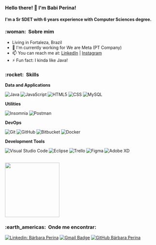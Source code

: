 <!--
**babiperina/babiperina** is a ✨ _special_ ✨ repository because its `README.md` (this file) appears on your GitHub profile.

Here are some ideas to get you started:

- 🔭 I’m currently working on ...
- 🌱 I’m currently learning ...
- 👯 I’m looking to collaborate on ...
- 🤔 I’m looking for help with ...
- 💬 Ask me about ...
- 📫 How to reach me: ...
- 😄 Pronouns: ...
- ⚡ Fun fact: ...
-->

### Hello there! 👋 I'm Babi Perina!
#### I'm a Sr SDET with 6 years experience with Computer Sciences degree.

<h3> :woman: &nbsp;Sobre mim </h3>

- Living in Fortaleza, Brazil
- 🔭 I'm currently working for We are Meta (PT Company)
- 📫 You can reach me at: [LinkedIn](https://www.linkedin.com/in/babiperina/) | [Instagram](https://www.instagram.com/babiperina.dev/)
- ⚡ Fun fact: I kinda like Java!

<h3> :rocket: &nbsp;Skills </h3>

**Data and Applications**

  ![Java](https://img.shields.io/badge/-Java-333333?style=flat&logo=Java&logoColor=007396)
  ![JavaScript](https://img.shields.io/badge/-JavaScript-333333?style=flat&logo=javascript)
  ![HTML5](https://img.shields.io/badge/-HTML5-333333?style=flat&logo=HTML5)
  ![CSS](https://img.shields.io/badge/-CSS-333333?style=flat&logo=CSS3&logoColor=1572B6)
  ![MySQL](https://img.shields.io/badge/-MySQL-333333?style=flat&logo=mysql)

**Utilities**

  ![Insomnia](https://img.shields.io/badge/-Insomnia-333333?style=flat&logo=insomnia)
  ![Postman](https://img.shields.io/badge/-Postman-333333?style=flat&logo=postman)

**DevOps**

  ![Git](https://img.shields.io/badge/-Git-333333?style=flat&logo=git)
  ![GitHub](https://img.shields.io/badge/-GitHub-333333?style=flat&logo=github)
  ![Bitbucket](https://img.shields.io/badge/-Bitbucket-333333?style=flat&logo=bitbucket)
  ![Docker](https://img.shields.io/badge/-Docker-333333?style=flat&logo=docker)

**Development Tools**

  ![Visual Studio Code](https://img.shields.io/badge/-Visual%20Studio%20Code-333333?style=flat&logo=visual-studio-code&logoColor=007ACC)
  ![Eclipse](https://img.shields.io/badge/-Eclipse-333333?style=flat&logo=eclipse-ide&logoColor=2C2255)
  ![Trello](https://img.shields.io/badge/-Trello-333333?style=flat&logo=trello&logoColor=007ACC)
  ![Figma](https://img.shields.io/badge/-Figma-333333?style=flat&logo=figma&logoColor=007ACC)
  ![Adobe XD](https://img.shields.io/badge/-Adobe%20XD-333333?style=flat&logo=adobe-xd&logoColor=007ACC)

<br/>

<a href="https://github.com/babiperina">
  <img height="180em" src="https://github-readme-stats.vercel.app/api?username=babiperina&theme=dracula&show_icons=true" />
</a>

<br/>

<h3> :earth_americas: &nbsp;Onde me encontrar: </h3> 

[![Linkedin: Bárbara Perina](https://img.shields.io/badge/-babiperina-blue?style=flat-square&logo=Linkedin&logoColor=white&link=https://www.linkedin.com/in/babiperina/)](https://www.linkedin.com/in/babiperina/)
[![Gmail Badge](https://img.shields.io/badge/-bperinabezerra@gmail.com-006bed?style=flat-square&logo=Gmail&logoColor=white&link=mailto:bperinabezerra@gmail.com)](mailto:bperinabezerra@gmail.com)
[![GitHub Bárbara Perina]( https://img.shields.io/github/followers/BabiPerina?label=follow&style=social)](https://github.com/babiperina/)
